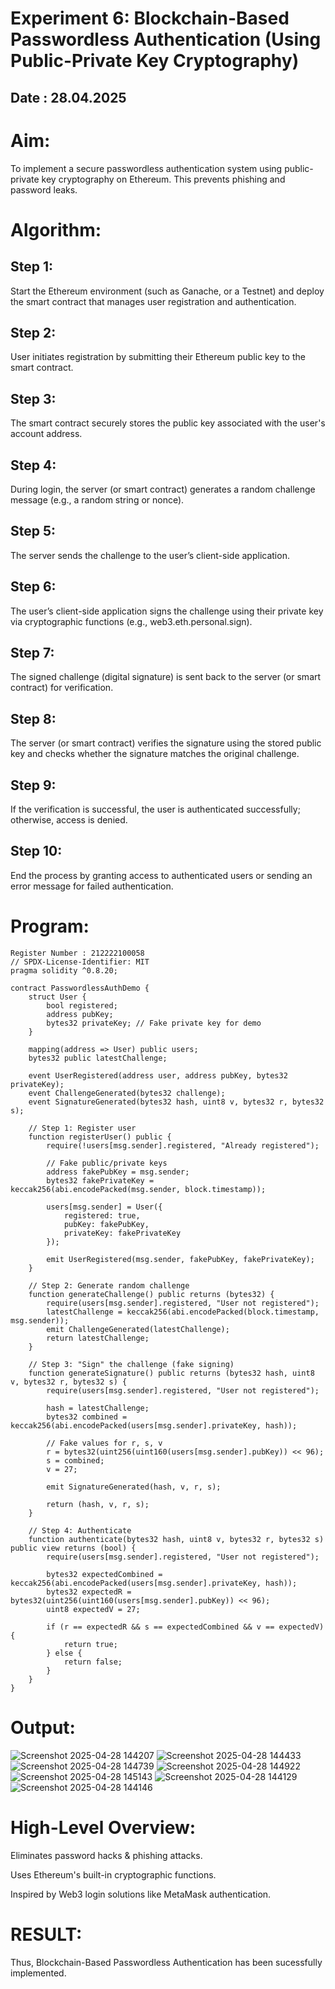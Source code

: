 # Experiment 6: Blockchain-Based Passwordless Authentication (Using Public-Private Key Cryptography)
## Date : 28.04.2025
# Aim:
To implement a secure passwordless authentication system using public-private key cryptography on Ethereum. This prevents phishing and password leaks.

# Algorithm:
## Step 1:
Start the Ethereum environment (such as Ganache, or a Testnet) and deploy the smart contract that manages user registration and authentication.

## Step 2:
User initiates registration by submitting their Ethereum public key to the smart contract.

## Step 3:
The smart contract securely stores the public key associated with the user's account address.

## Step 4:
During login, the server (or smart contract) generates a random challenge message (e.g., a random string or nonce).

## Step 5:
The server sends the challenge to the user’s client-side application.

## Step 6:
The user’s client-side application signs the challenge using their private key via cryptographic functions (e.g., web3.eth.personal.sign).

## Step 7:
The signed challenge (digital signature) is sent back to the server (or smart contract) for verification.

## Step 8:
The server (or smart contract) verifies the signature using the stored public key and checks whether the signature matches the original challenge.

## Step 9:
If the verification is successful, the user is authenticated successfully; otherwise, access is denied.

## Step 10:
End the process by granting access to authenticated users or sending an error message for failed authentication.



# Program:
```
Register Number : 212222100058
// SPDX-License-Identifier: MIT
pragma solidity ^0.8.20;

contract PasswordlessAuthDemo {
    struct User {
        bool registered;
        address pubKey;
        bytes32 privateKey; // Fake private key for demo
    }

    mapping(address => User) public users;
    bytes32 public latestChallenge;

    event UserRegistered(address user, address pubKey, bytes32 privateKey);
    event ChallengeGenerated(bytes32 challenge);
    event SignatureGenerated(bytes32 hash, uint8 v, bytes32 r, bytes32 s);

    // Step 1: Register user
    function registerUser() public {
        require(!users[msg.sender].registered, "Already registered");

        // Fake public/private keys
        address fakePubKey = msg.sender;
        bytes32 fakePrivateKey = keccak256(abi.encodePacked(msg.sender, block.timestamp));

        users[msg.sender] = User({
            registered: true,
            pubKey: fakePubKey,
            privateKey: fakePrivateKey
        });

        emit UserRegistered(msg.sender, fakePubKey, fakePrivateKey);
    }

    // Step 2: Generate random challenge
    function generateChallenge() public returns (bytes32) {
        require(users[msg.sender].registered, "User not registered");
        latestChallenge = keccak256(abi.encodePacked(block.timestamp, msg.sender));
        emit ChallengeGenerated(latestChallenge);
        return latestChallenge;
    }

    // Step 3: "Sign" the challenge (fake signing)
    function generateSignature() public returns (bytes32 hash, uint8 v, bytes32 r, bytes32 s) {
        require(users[msg.sender].registered, "User not registered");
        
        hash = latestChallenge;
        bytes32 combined = keccak256(abi.encodePacked(users[msg.sender].privateKey, hash));
        
        // Fake values for r, s, v
        r = bytes32(uint256(uint160(users[msg.sender].pubKey)) << 96);
        s = combined;
        v = 27;

        emit SignatureGenerated(hash, v, r, s);

        return (hash, v, r, s);
    }

    // Step 4: Authenticate
    function authenticate(bytes32 hash, uint8 v, bytes32 r, bytes32 s) public view returns (bool) {
        require(users[msg.sender].registered, "User not registered");

        bytes32 expectedCombined = keccak256(abi.encodePacked(users[msg.sender].privateKey, hash));
        bytes32 expectedR = bytes32(uint256(uint160(users[msg.sender].pubKey)) << 96);
        uint8 expectedV = 27;

        if (r == expectedR && s == expectedCombined && v == expectedV) {
            return true;
        } else {
            return false;
        }
    }
}
```

# Output:


![Screenshot 2025-04-28 144207](https://github.com/user-attachments/assets/0392deb0-1fbe-455a-a1d5-50321c316f2a)
![Screenshot 2025-04-28 144433](https://github.com/user-attachments/assets/14a02e98-ba35-40d5-899c-b76b57719f7e)
![Screenshot 2025-04-28 144739](https://github.com/user-attachments/assets/8231bdf0-2799-4735-b09f-daf740084efe)
![Screenshot 2025-04-28 144922](https://github.com/user-attachments/assets/2b445960-011f-4b54-b561-6eaca305df8a)
![Screenshot 2025-04-28 145143](https://github.com/user-attachments/assets/88e2ba77-3683-4233-866c-8c7b51d0eab8)
![Screenshot 2025-04-28 144129](https://github.com/user-attachments/assets/2d4ac3d2-dde9-4424-ba0a-855412a20a7e)
![Screenshot 2025-04-28 144146](https://github.com/user-attachments/assets/2e5c1a16-1484-4a4e-8c2c-0c8390202e3a)


# High-Level Overview:
Eliminates password hacks & phishing attacks.


Uses Ethereum's built-in cryptographic functions.


Inspired by Web3 login solutions like MetaMask authentication.

# RESULT: 
Thus, Blockchain-Based Passwordless Authentication has been sucessfully implemented.
